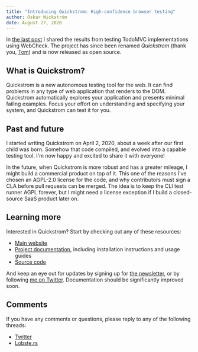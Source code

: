 ```yaml
---
title: "Introducing Quickstrom: High-confidence browser testing"
author: Oskar Wickström
date: August 27, 2020
---
```


In [the last
post](https://wickstrom.tech/programming/2020/07/02/the-todomvc-showdown-testing-with-webcheck.html)
I shared the results from testing TodoMVC implementations using WebCheck. The
project has since been renamed _Quickstrom_ (thank you, [Tom](https://twitter.com/am_i_tom/)) and is now released as open
source.

## What is Quickstrom?

Quickstrom is a new autonomous testing tool for the web. It can find problems
in any type of web application that renders to the DOM. Quickstrom
automatically explores your application and presents minimal failing
examples. Focus your effort on understanding and specifying your system, and
Quickstrom can test it for you.

## Past and future

I started writing Quickstrom on April 2, 2020, about a week after our first
child was born. Somehow that code compiled, and evolved into a capable
testing tool. I'm now happy and excited to share it with everyone!

In the future, when Quickstrom is more robust and has a greater mileage, I
might build a commercial product on top of it. This one of the reasons I've
chosen an AGPL-2.0 license for the code, and why contributors must sign a CLA
before pull requests can be merged. The idea is to keep the CLI test runner
AGPL forever, but I might need a license exception if I build a closed-source
SaaS product later on.

## Learning more

Interested in Quickstrom? Start by checking out any of these resources:

* [Main website](https://quickstrom.io)
* [Project documentation](https://docs.quickstrom.io), including installation instructions and usage guides
* [Source code](https://github.com/quickstrom/quickstrom)

And keep an eye out for updates by signing up for [the
newsletter](https://buttondown.email/quickstrom), or by following [me on
Twitter](https://twitter.com/owickstrom). Documentation should be
significantly improved soon.

## Comments

If you have any comments or questions, please reply to any of the following
threads:

- [Twitter](https://twitter.com/owickstrom/status/1299064145736798208)
- [Lobste.rs](https://lobste.rs/s/zrusmd/introducing_quickstrom_high_confidence)